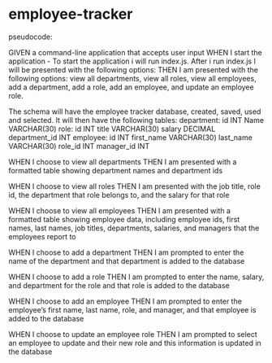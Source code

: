 # employee-tracker

pseudocode: 

GIVEN a command-line application that accepts user input
WHEN I start the application - To start the application i will run index.js. 
After i run index.js I will be presented with the following options: 
THEN I am presented with the following options: view all departments, view all roles, view all employees, add a department, add a role, add an employee, and update an employee role. 

The schema will have the employee tracker database, created, saved, used and selected. 
It will then have the following tables: 
department: 
    id   INT
    Name  VARCHAR(30)
role:
    id    INT
    title   VARCHAR(30)
    salary  DECIMAL
    department_id   INT
employee:
    id      INT
    first_name      VARCHAR(30)
    last_name       VARCHAR(30)
    role_id         INT
    manager_id      INT


WHEN I choose to view all departments
THEN I am presented with a formatted table showing department names and department ids

WHEN I choose to view all roles
THEN I am presented with the job title, role id, the department that role belongs to, and the salary for that role

WHEN I choose to view all employees
THEN I am presented with a formatted table showing employee data, including employee ids, first names, last names, job titles, departments, salaries, and managers that the employees report to

WHEN I choose to add a department
THEN I am prompted to enter the name of the department and that department is added to the database

WHEN I choose to add a role
THEN I am prompted to enter the name, salary, and department for the role and that role is added to the database

WHEN I choose to add an employee
THEN I am prompted to enter the employee’s first name, last name, role, and manager, and that employee is added to the database

WHEN I choose to update an employee role
THEN I am prompted to select an employee to update and their new role and this information is updated in the database 